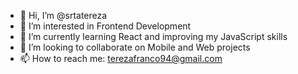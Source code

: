 - 👋 Hi, I’m @srtatereza
- 👀 I’m interested in Frontend Development
- 🌱 I’m currently learning React and improving my JavaScript skills
- 💞️ I’m looking to collaborate on Mobile and Web projects
- 📫 How to reach me: terezafranco94@gmail.com


